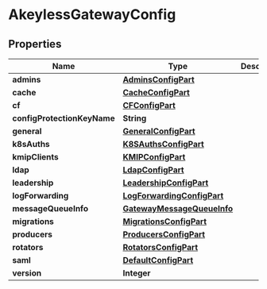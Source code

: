 

# AkeylessGatewayConfig

## Properties

Name | Type | Description | Notes
------------ | ------------- | ------------- | -------------
**admins** | [**AdminsConfigPart**](AdminsConfigPart.md) |  |  [optional]
**cache** | [**CacheConfigPart**](CacheConfigPart.md) |  |  [optional]
**cf** | [**CFConfigPart**](CFConfigPart.md) |  |  [optional]
**configProtectionKeyName** | **String** |  |  [optional]
**general** | [**GeneralConfigPart**](GeneralConfigPart.md) |  |  [optional]
**k8sAuths** | [**K8SAuthsConfigPart**](K8SAuthsConfigPart.md) |  |  [optional]
**kmipClients** | [**KMIPConfigPart**](KMIPConfigPart.md) |  |  [optional]
**ldap** | [**LdapConfigPart**](LdapConfigPart.md) |  |  [optional]
**leadership** | [**LeadershipConfigPart**](LeadershipConfigPart.md) |  |  [optional]
**logForwarding** | [**LogForwardingConfigPart**](LogForwardingConfigPart.md) |  |  [optional]
**messageQueueInfo** | [**GatewayMessageQueueInfo**](GatewayMessageQueueInfo.md) |  |  [optional]
**migrations** | [**MigrationsConfigPart**](MigrationsConfigPart.md) |  |  [optional]
**producers** | [**ProducersConfigPart**](ProducersConfigPart.md) |  |  [optional]
**rotators** | [**RotatorsConfigPart**](RotatorsConfigPart.md) |  |  [optional]
**saml** | [**DefaultConfigPart**](DefaultConfigPart.md) |  |  [optional]
**version** | **Integer** |  |  [optional]



